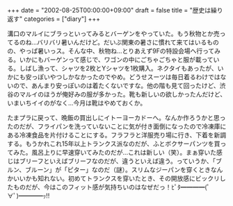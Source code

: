 +++
date = "2002-08-25T00:00:00+09:00"
draft = false
title = "歴史は繰り返す"
categories = ["diary"]
+++

溝口のマルイにブラっといってみるとバーゲンをやっていた。もう秋物とか売ってるのね...バリバリ暑いんだけど。だいぶ関東の暑さに慣れて来てはいるものの、やっぱ暑いっス。そんな中、秋物ね...とりあえず9Fの特設会場へ行ってみる。いかにもバーゲンって感じで、ワゴンの中にごちゃごちゃと服が載っている。しばし漁って、シャツを2枚とYシャツを1枚購入。ネクタイもあったが、いかにも安っぽいやつしかなかったのでやめ。どうせスーツは毎日着るわけではないので、あんまり安っぽいのは着たくないですな。他の階も見て回ったけど、渋谷のマルイのほうが俺好みの服が多かった。靴も新しいの欲しかったんだけど、いまいちイイのがなく...今月は靴はやめておくか。

たまプラに戻って、晩飯の買出しにイトーヨーカドーへ。なんか作ろうかと思ったのだが、フライパンを洗っていないことに気が付き面倒になったので冷凍庫にある冷凍食品を片付けることにする。フラフラと洋服売り場に行き、下着を新調する。もうかれこれ15年以上トランクス派なのだが、ふとボクサーパンツを買ってみた。風呂上りに早速穿いてみたのだが...これは新しい（笑）。まぁ穿いた感じはブリーフといえばブリーフなのだが、違うといえば違う。っていうか、「ブルン、ブルーン」が「ピター」なのだ（謎）。スリムなジーパンを穿くときなんかいいかも知れない。初めてトランクスを穿いたとき、その開放感にビックリしたものだが、今はこのフィット感が気持ちいのはなぜだっ！ﾋﾟﾀ━━━━(ﾟ∀ﾟ)━━━━ｯ!!
